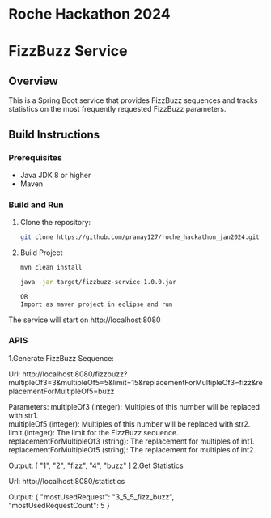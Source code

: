 # Roche Hackathon 2024
# FizzBuzz Service

## Overview

This is a Spring Boot service that provides FizzBuzz sequences and tracks statistics on the most frequently requested FizzBuzz parameters.

## Build Instructions

### Prerequisites
- Java JDK 8 or higher
- Maven

### Build and Run
1. Clone the repository:
   ```bash
   git clone https://github.com/pranay127/roche_hackathon_jan2024.git
   
2. Build Project
   ```bash
   mvn clean install

   java -jar target/fizzbuzz-service-1.0.0.jar
   
   OR
   Import as maven project in eclipse and run

The service will start on http://localhost:8080

### APIS
1.Generate FizzBuzz Sequence:

   Url:
   http://localhost:8080/fizzbuzz?multipleOf3=3&multipleOf5=5&limit=15&replacementForMultipleOf3=fizz&replacementForMultipleOf5=buzz

   Parameters:
   multipleOf3 (integer): Multiples of this number will be replaced with str1.<br />
   multipleOf5 (integer): Multiples of this number will be replaced with str2.<br />
   limit (integer): The limit for the FizzBuzz sequence.<br />
   replacementForMultipleOf3 (string): The replacement for multiples of int1.<br />
   replacementForMultipleOf5 (string): The replacement for multiples of int2.

   Output:
   [
       "1",
       "2",
       "fizz",
       "4",
       "buzz"
   ]
2.Get Statistics

   Url:
   http://localhost:8080/statistics

   Output:
   {
       "mostUsedRequest": "3_5_5_fizz_buzz",
       "mostUsedRequestCount": 5
   }





 
